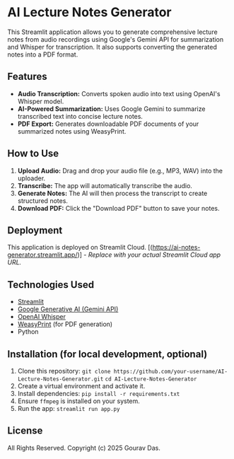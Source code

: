 # AI Lecture Notes Generator

This Streamlit application allows you to generate comprehensive lecture notes from audio recordings using Google's Gemini API for summarization and Whisper for transcription. It also supports converting the generated notes into a PDF format.

## Features

* **Audio Transcription:** Converts spoken audio into text using OpenAI's Whisper model.
* **AI-Powered Summarization:** Uses Google Gemini to summarize transcribed text into concise lecture notes.
* **PDF Export:** Generates downloadable PDF documents of your summarized notes using WeasyPrint.

## How to Use

1.  **Upload Audio:** Drag and drop your audio file (e.g., MP3, WAV) into the uploader.
2.  **Transcribe:** The app will automatically transcribe the audio.
3.  **Generate Notes:** The AI will then process the transcript to create structured notes.
4.  **Download PDF:** Click the "Download PDF" button to save your notes.

## Deployment

This application is deployed on Streamlit Cloud.
[(https://ai-notes-generator.streamlit.app/)] - *Replace with your actual Streamlit Cloud app URL.*

## Technologies Used

* [Streamlit](https://streamlit.io/)
* [Google Generative AI (Gemini API)](https://ai.google.dev/)
* [OpenAI Whisper](https://github.com/openai/whisper)
* [WeasyPrint](https://weasyprint.org/) (for PDF generation)
* Python

## Installation (for local development, optional)

1.  Clone this repository:
    `git clone https://github.com/your-username/AI-Lecture-Notes-Generator.git`
    `cd AI-Lecture-Notes-Generator`
2.  Create a virtual environment and activate it.
3.  Install dependencies:
    `pip install -r requirements.txt`
4.  Ensure `ffmpeg` is installed on your system.
5.  Run the app:
    `streamlit run app.py`

## License

All Rights Reserved. Copyright (c) 2025 Gourav Das.
